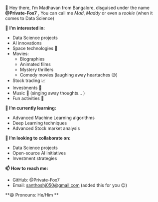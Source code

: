 👋 Hey there, I’m Madhavan from Bangalore, disguised under the name **@Private-Fox7** ,
      You can call me _Mad_, _Maddy_ or even a _rookie_ (when it comes to Data Science) 


👀 **I’m interested in:**
  - Data Science projects 
  - AI innovations 
  - Space technologies 🚀
- Movies: 
  - Biographies 
  - Animated films 
  - Mystery thrillers 
  - Comedy movies (laughing away heartaches 😉)
- Stock trading 📈
- Investments 💸
- Music 🎵 (singing away thoughts... )
- Fun activities 🎉
  
**🌱 I’m currently learning:**
- Advanced Machine Learning algorithms 
- Deep Learning techniques 
- Advanced Stock market analysis 

**💞 I’m looking to collaborate on:**
- Data Science projects 
- Open-source AI initiatives 
- Investment strategies   


**📫 How to reach me:**
- GitHub: @Private-Fox7 
- Email: santhoshj050@gmail.com (added this for you 😉)

  
**😄 Pronouns: He/Him **


